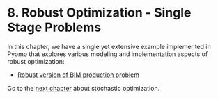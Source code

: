 # 8. Robust Optimization - Single Stage Problems

In this chapter, we have a single yet extensive example implemented in Pyomo that explores various modeling and implementation aspects of robust optimization:

* [Robust version of BIM production problem](01-bim-robust-optimization.ipynb)

Go to the [next chapter](../09/09.00.md) about stochastic optimization.